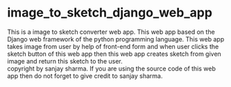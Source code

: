 # image_to_sketch_django_web_app
This is a image to sketch converter web app. This web app based on the Django web framework of the python programming language. This web app takes image from user by help of front-end form and when user clicks the sketch button of this web app then this web app creates sketch from given image and return this sketch to the user.  
copyright by sanjay sharma. If you are using the source code of this web app then do not forget to give credit to sanjay sharma.
